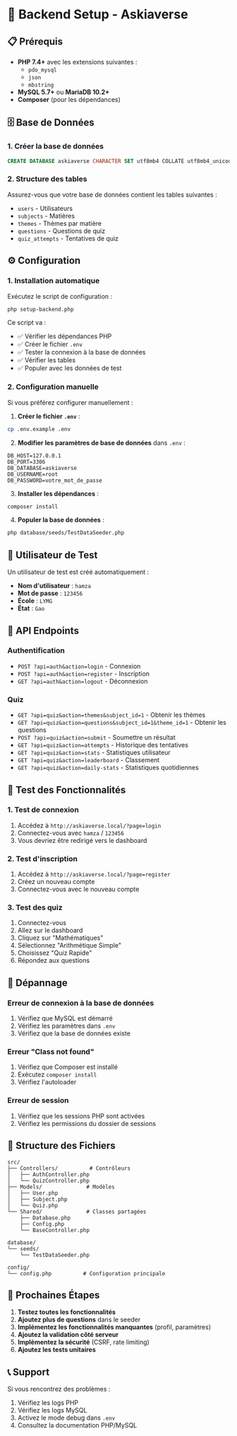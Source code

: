# 🚀 Backend Setup - Askiaverse

## 📋 Prérequis

- **PHP 7.4+** avec les extensions suivantes :
  - `pdo_mysql`
  - `json`
  - `mbstring`
- **MySQL 5.7+** ou **MariaDB 10.2+**
- **Composer** (pour les dépendances)

## 🗄️ Base de Données

### 1. Créer la base de données

```sql
CREATE DATABASE askiaverse CHARACTER SET utf8mb4 COLLATE utf8mb4_unicode_ci;
```

### 2. Structure des tables

Assurez-vous que votre base de données contient les tables suivantes :

- `users` - Utilisateurs
- `subjects` - Matières
- `themes` - Thèmes par matière
- `questions` - Questions de quiz
- `quiz_attempts` - Tentatives de quiz

## ⚙️ Configuration

### 1. Installation automatique

Exécutez le script de configuration :

```bash
php setup-backend.php
```

Ce script va :
- ✅ Vérifier les dépendances PHP
- ✅ Créer le fichier `.env`
- ✅ Tester la connexion à la base de données
- ✅ Vérifier les tables
- ✅ Populer avec les données de test

### 2. Configuration manuelle

Si vous préférez configurer manuellement :

1. **Créer le fichier `.env`** :
```bash
cp .env.example .env
```

2. **Modifier les paramètres de base de données** dans `.env` :
```env
DB_HOST=127.0.0.1
DB_PORT=3306
DB_DATABASE=askiaverse
DB_USERNAME=root
DB_PASSWORD=votre_mot_de_passe
```

3. **Installer les dépendances** :
```bash
composer install
```

4. **Populer la base de données** :
```bash
php database/seeds/TestDataSeeder.php
```

## 👤 Utilisateur de Test

Un utilisateur de test est créé automatiquement :

- **Nom d'utilisateur** : `hamza`
- **Mot de passe** : `123456`
- **École** : `LYMG`
- **État** : `Gao`

## 🔗 API Endpoints

### Authentification

- `POST ?api=auth&action=login` - Connexion
- `POST ?api=auth&action=register` - Inscription
- `GET ?api=auth&action=logout` - Déconnexion

### Quiz

- `GET ?api=quiz&action=themes&subject_id=1` - Obtenir les thèmes
- `GET ?api=quiz&action=questions&subject_id=1&theme_id=1` - Obtenir les questions
- `POST ?api=quiz&action=submit` - Soumettre un résultat
- `GET ?api=quiz&action=attempts` - Historique des tentatives
- `GET ?api=quiz&action=stats` - Statistiques utilisateur
- `GET ?api=quiz&action=leaderboard` - Classement
- `GET ?api=quiz&action=daily-stats` - Statistiques quotidiennes

## 🧪 Test des Fonctionnalités

### 1. Test de connexion

1. Accédez à `http://askiaverse.local/?page=login`
2. Connectez-vous avec `hamza` / `123456`
3. Vous devriez être redirigé vers le dashboard

### 2. Test d'inscription

1. Accédez à `http://askiaverse.local/?page=register`
2. Créez un nouveau compte
3. Connectez-vous avec le nouveau compte

### 3. Test des quiz

1. Connectez-vous
2. Allez sur le dashboard
3. Cliquez sur "Mathématiques"
4. Sélectionnez "Arithmétique Simple"
5. Choisissez "Quiz Rapide"
6. Répondez aux questions

## 🔧 Dépannage

### Erreur de connexion à la base de données

1. Vérifiez que MySQL est démarré
2. Vérifiez les paramètres dans `.env`
3. Vérifiez que la base de données existe

### Erreur "Class not found"

1. Vérifiez que Composer est installé
2. Exécutez `composer install`
3. Vérifiez l'autoloader

### Erreur de session

1. Vérifiez que les sessions PHP sont activées
2. Vérifiez les permissions du dossier de sessions

## 📁 Structure des Fichiers

```
src/
├── Controllers/          # Contrôleurs
│   ├── AuthController.php
│   └── QuizController.php
├── Models/              # Modèles
│   ├── User.php
│   ├── Subject.php
│   └── Quiz.php
└── Shared/              # Classes partagées
    ├── Database.php
    ├── Config.php
    └── BaseController.php

database/
└── seeds/
    └── TestDataSeeder.php

config/
└── config.php          # Configuration principale
```

## 🚀 Prochaines Étapes

1. **Testez toutes les fonctionnalités**
2. **Ajoutez plus de questions** dans le seeder
3. **Implémentez les fonctionnalités manquantes** (profil, paramètres)
4. **Ajoutez la validation côté serveur**
5. **Implémentez la sécurité** (CSRF, rate limiting)
6. **Ajoutez les tests unitaires**

## 📞 Support

Si vous rencontrez des problèmes :

1. Vérifiez les logs PHP
2. Vérifiez les logs MySQL
3. Activez le mode debug dans `.env`
4. Consultez la documentation PHP/MySQL 